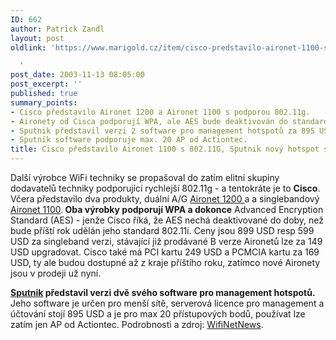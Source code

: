 ```yaml
---
ID: 662
author: Patrick Zandl
layout: post
oldlink: 'https://www.marigold.cz/item/cisco-predstavilo-aironet-1100-s-802-11g-sputnik-novy-hotspot-software

  '
post_date: 2003-11-13 08:05:00
post_excerpt: ''
published: true
summary_points:
- Cisco představilo Aironet 1200 a Aironet 1100 s podporou 802.11g.
- Aironety od Cisca podporují WPA, ale AES bude deaktivován do standardizace 802.11i.
- Sputnik představil verzi 2 software pro management hotspotů za 895 USD.
- Sputnik software podporuje max. 20 AP od Actiontec.
title: Cisco představilo Aironet 1100 s 802.11G, Sputnik nový hotspot software
---
```


<p>
Další výrobce WiFi techniky se propašoval do zatím elitní skupiny dodavatelů techniky podporující rychlejší 802.11g - a tentokráte je to <STRONG>Cisco</STRONG>. Včera představilo dva produkty, duální A/G <A href="http://www.cisco.com/en/US/products/hw/wireless/ps430/index.html" target=_blank>Aironet 1200 </A>a a singlebandový <A href="http://www.cisco.com/en/US/products/hw/wireless/ps4570/index.html" target=_blank>Aironet 1100</A>.<STRONG> Oba výrobky podporují WPA a dokonce</STRONG> Advanced Encryption Standard (AES) - jenže Cisco říká, že AES nechá deaktivované do doby, než bude příští rok udělán jeho standard 802.11i. Ceny jsou 899 USD resp 599 USD za singleband verzi, stávající již prodávané B verze Aironetů lze za 149 USD upgradovat. Cisco také má PCI kartu 249 USD a PCMCIA kartu za 169 USD, ty ale budou dostupné až z kraje příštího roku, zatímco nové Aironety jsou v prodeji už nyní. </p>

<p>
<A href="http://www.sputnik.com/" target=_blank><STRONG>Sputnik</STRONG></A><STRONG> představil verzi dvě svého software pro management hotspotů.</STRONG> Jeho software je určen pro menší sítě, serverová licence pro management a účtování stojí 895 USD a je pro max 20 přístupových bodů, používat lze zatím jen AP od Actiontec. Podrobnosti a zdroj: <A href="http://wifinetnews.com/archives/002374.html" target=_blank>WifiNetNews</A>.</p>